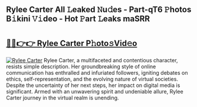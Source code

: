 ## Rylee Carter All 𝙻eaked 𝙽u𝚍es - Part-qT6 𝙿hotos B𝚒kini 𝚅𝚒deo - Hot 𝙿art 𝙻eaks maSRR

# <h2><a href="http://ld61bb7.urlbe.top/?page=Rylee+Carter">🔗🔗👉👉 Rylee Carter P𝚑oto𝚜Vid𝚎o</a></h2>

[![Rylee Carter](https://i.imgur.com/eBuTRDB.gif)](http://ld61bb7.urlbe.top/?page=Rylee+Carter)
Rylee Carter, a multifaceted and contentious character, resists simple description. Her groundbreaking style of online communication has enthralled and infuriated followers, igniting debates on ethics, self-representation, and the evolving nature of virtual societies. Despite the uncertainty of her next steps, her impact on digital media is significant. Armed with an unwavering spirit and undeniable allure, Rylee Carter journey in the virtual realm is unending.
